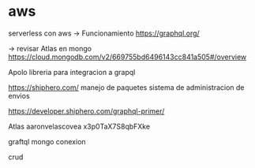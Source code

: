 # aws
serverless con aws
-> Funcionamiento
https://graphql.org/

-> revisar 
Atlas en mongo
https://cloud.mongodb.com/v2/669755bd6496143cc841a505#/overview

Apolo
libreria para integracion a grapql

https://shiphero.com/
manejo de paquetes
sistema de administracion de envios

https://developer.shiphero.com/graphql-primer/

Atlas
aaronvelascovea
x3p0TaX7S8qbFXke

graftql 
mongo 
conexion

crud
